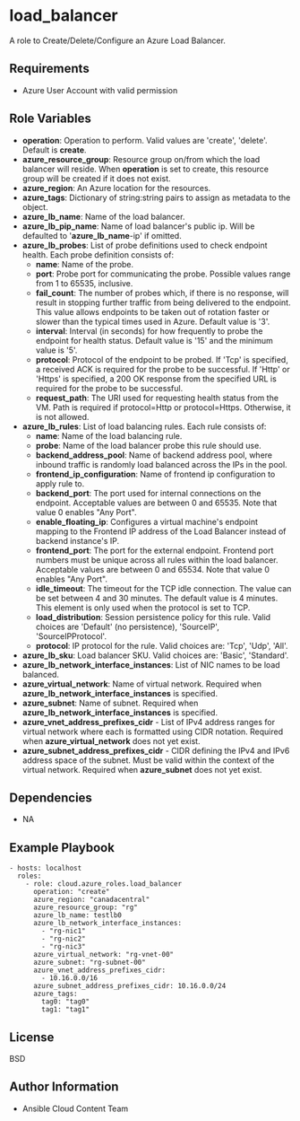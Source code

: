 load_balancer
==================

A role to Create/Delete/Configure an Azure Load Balancer.

Requirements
------------

* Azure User Account with valid permission

Role Variables
--------------

* **operation**: Operation to perform. Valid values are 'create', 'delete'. Default is **create**.
* **azure_resource_group**: Resource group on/from which the load balancer will reside. When **operation** is set to create, this resource group will be created if it does not exist.
* **azure_region**: An Azure location for the resources.
* **azure_tags**: Dictionary of string:string pairs to assign as metadata to the object.
* **azure_lb_name**: Name of the load balancer.
* **azure_lb_pip_name**: Name of load balancer's public ip. Will be defaulted to '**azure_lb_name**-ip' if omitted.
* **azure_lb_probes**: List of probe definitions used to check endpoint health. Each probe definition consists of:
  - **name**: Name of the probe.
  - **port**: Probe port for communicating the probe. Possible values range from 1 to 65535, inclusive.
  - **fail_count**: The number of probes which, if there is no response, will result in stopping further traffic from being delivered to the endpoint. This value allows endpoints to be taken out of rotation faster or slower than the typical times used in Azure. Default value is '3'.
  - **interval**: Interval (in seconds) for how frequently to probe the endpoint for health status. Default value is '15' and the minimum value is '5'.
  - **protocol**: Protocol of the endpoint to be probed. If 'Tcp' is specified, a received ACK is required for the probe to be successful. If 'Http' or 'Https' is specified, a 200 OK response from the specified URL is required for the probe to be successful.
  - **request_path**: The URI used for requesting health status from the VM. Path is required if protocol=Http or protocol=Https. Otherwise, it is not allowed.
* **azure_lb_rules**: List of load balancing rules. Each rule consists of:
  - **name**: Name of the load balancing rule.
  - **probe**: Name of the load balancer probe this rule should use.
  - **backend_address_pool**: Name of backend address pool, where inbound traffic is randomly load balanced across the IPs in the pool.
  - **frontend_ip_configuration**: Name of frontend ip configuration to apply rule to.
  - **backend_port**: The port used for internal connections on the endpoint. Acceptable values are between 0 and 65535. Note that value 0 enables "Any Port".
  - **enable_floating_ip**: Configures a virtual machine's endpoint mapping to the Frontend IP address of the Load Balancer instead of backend instance's IP.
  - **frontend_port**: The port for the external endpoint. Frontend port numbers must be unique across all rules within the load balancer. Acceptable values are between 0 and 65534. Note that value 0 enables "Any Port".
  - **idle_timeout**: The timeout for the TCP idle connection. The value can be set between 4 and 30 minutes. The default value is 4 minutes. This element is only used when the protocol is set to TCP.
  - **load_distribution**: Session persistence policy for this rule. Valid choices are 'Default' (no persistence), 'SourceIP', 'SourceIPProtocol'.
  - **protocol**: IP protocol for the rule. Valid choices are: 'Tcp', 'Udp', 'All'.
* **azure_lb_sku**: Load balancer SKU. Valid choices are: 'Basic', 'Standard'.
* **azure_lb_network_interface_instances**: List of NIC names to be load balanced.
* **azure_virtual_network**: Name of virtual network. Required when **azure_lb_network_interface_instances** is specified.
* **azure_subnet**: Name of subnet. Required when **azure_lb_network_interface_instances** is specified.
* **azure_vnet_address_prefixes_cidr** - List of IPv4 address ranges for virtual network where each is formatted using CIDR notation. Required when **azure_virtual_network** does not yet exist.
* **azure_subnet_address_prefixes_cidr** - CIDR defining the IPv4 and IPv6 address space of the subnet. Must be valid within the context of the virtual network. Required when **azure_subnet** does not yet exist.


Dependencies
------------

- NA

Example Playbook
----------------

    - hosts: localhost
      roles:
        - role: cloud.azure_roles.load_balancer
          operation: "create"
          azure_region: "canadacentral"
          azure_resource_group: "rg"
          azure_lb_name: testlb0
          azure_lb_network_interface_instances:
            - "rg-nic1"
            - "rg-nic2"
            - "rg-nic3"
          azure_virtual_network: "rg-vnet-00"
          azure_subnet: "rg-subnet-00"
          azure_vnet_address_prefixes_cidr:
            - 10.16.0.0/16
          azure_subnet_address_prefixes_cidr: 10.16.0.0/24    
          azure_tags:
            tag0: "tag0"
            tag1: "tag1" 

License
-------

BSD

Author Information
------------------

- Ansible Cloud Content Team